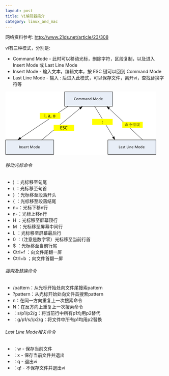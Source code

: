```yaml
---
layout: post
title: Vi编辑器简介
category: linux_and_mac
---
```


网络资料参考: <http://www.21ds.net/article/23/308>

vi有三种模式，分别是:

* Command Mode - 此时可以移动光标，删除字符，区段复制，以及进入 Insert Mode 或 Last Line Mode
* Insert Mode - 输入文本，编辑文本，按 ESC 键可以回到 Command Mode
* Last Line Mode - 输入 : 后进入此模式，可以保存文件，离开vi，查找替换字符等

![Vi modes](/img/vi.png)

###### 移动光标命令

* ) ：光标移至句尾 
* ( ：光标移至句首 
* } ：光标移至段落开头 
* { ：光标移至段落结尾 
* n+：光标下移n行 
* n-：光标上移n行
* H ：光标移至屏幕顶行 
* M ：光标移至屏幕中间行 
* L ：光标移至屏幕最后行 
* 0 ：（注意是数字零）光标移至当前行首 
* $ ：光标移至当前行尾
* Ctrl+f ：向文件尾翻一屏 
* Ctrl+b ；向文件首翻一屏

###### 搜索及替换命令

* /pattern：从光标开始处向文件尾搜索pattern 
* ?pattern：从光标开始处向文件首搜索pattern 
* n：在同一方向重复上一次搜索命令 
* N：在反方向上重复上一次搜索命令 
* ：s/p1/p2/g：将当前行中所有p1均用p2替代 
* ：g/p1/s//p2/g：将文件中所有p1均用p2替换 

###### Last Line Mode相关命令

* ：w - 保存当前文件 
* ：x - 保存当前文件并退出 
* ：q - 退出vi 
* ：q! - 不保存文件并退出vi 